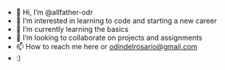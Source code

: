 - 👋 Hi, I’m @allfather-odr
- 👀 I’m interested in learning to code and starting a new career
- 🌱 I’m currently learning the basics
- 💞️ I’m looking to collaborate on projects and assignments
- 📫 How to reach me here or odindelrosario@gmail.com
- :) 
<!---
allfather-odr/allfather-odr is a ✨ special ✨ repository because its `README.md` (this file) appears on your GitHub profile.
You can click the Preview link to take a look at your changes.
--->
